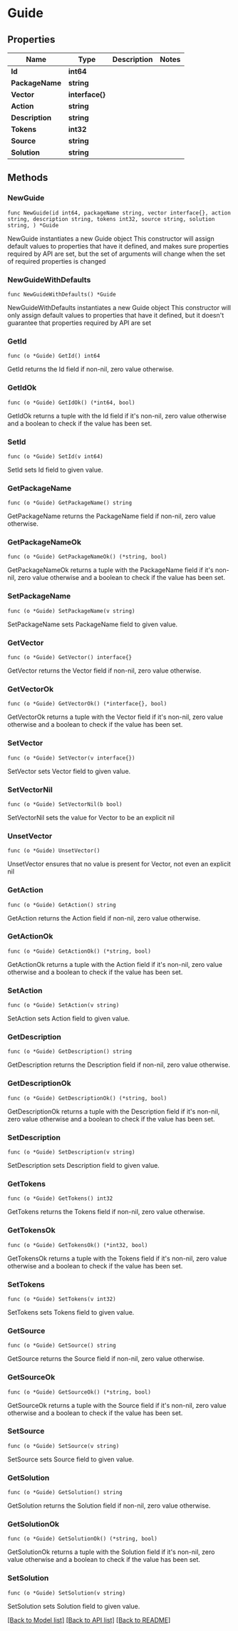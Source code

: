 # Guide

## Properties

Name | Type | Description | Notes
------------ | ------------- | ------------- | -------------
**Id** | **int64** |  | 
**PackageName** | **string** |  | 
**Vector** | **interface{}** |  | 
**Action** | **string** |  | 
**Description** | **string** |  | 
**Tokens** | **int32** |  | 
**Source** | **string** |  | 
**Solution** | **string** |  | 

## Methods

### NewGuide

`func NewGuide(id int64, packageName string, vector interface{}, action string, description string, tokens int32, source string, solution string, ) *Guide`

NewGuide instantiates a new Guide object
This constructor will assign default values to properties that have it defined,
and makes sure properties required by API are set, but the set of arguments
will change when the set of required properties is changed

### NewGuideWithDefaults

`func NewGuideWithDefaults() *Guide`

NewGuideWithDefaults instantiates a new Guide object
This constructor will only assign default values to properties that have it defined,
but it doesn't guarantee that properties required by API are set

### GetId

`func (o *Guide) GetId() int64`

GetId returns the Id field if non-nil, zero value otherwise.

### GetIdOk

`func (o *Guide) GetIdOk() (*int64, bool)`

GetIdOk returns a tuple with the Id field if it's non-nil, zero value otherwise
and a boolean to check if the value has been set.

### SetId

`func (o *Guide) SetId(v int64)`

SetId sets Id field to given value.


### GetPackageName

`func (o *Guide) GetPackageName() string`

GetPackageName returns the PackageName field if non-nil, zero value otherwise.

### GetPackageNameOk

`func (o *Guide) GetPackageNameOk() (*string, bool)`

GetPackageNameOk returns a tuple with the PackageName field if it's non-nil, zero value otherwise
and a boolean to check if the value has been set.

### SetPackageName

`func (o *Guide) SetPackageName(v string)`

SetPackageName sets PackageName field to given value.


### GetVector

`func (o *Guide) GetVector() interface{}`

GetVector returns the Vector field if non-nil, zero value otherwise.

### GetVectorOk

`func (o *Guide) GetVectorOk() (*interface{}, bool)`

GetVectorOk returns a tuple with the Vector field if it's non-nil, zero value otherwise
and a boolean to check if the value has been set.

### SetVector

`func (o *Guide) SetVector(v interface{})`

SetVector sets Vector field to given value.


### SetVectorNil

`func (o *Guide) SetVectorNil(b bool)`

 SetVectorNil sets the value for Vector to be an explicit nil

### UnsetVector
`func (o *Guide) UnsetVector()`

UnsetVector ensures that no value is present for Vector, not even an explicit nil
### GetAction

`func (o *Guide) GetAction() string`

GetAction returns the Action field if non-nil, zero value otherwise.

### GetActionOk

`func (o *Guide) GetActionOk() (*string, bool)`

GetActionOk returns a tuple with the Action field if it's non-nil, zero value otherwise
and a boolean to check if the value has been set.

### SetAction

`func (o *Guide) SetAction(v string)`

SetAction sets Action field to given value.


### GetDescription

`func (o *Guide) GetDescription() string`

GetDescription returns the Description field if non-nil, zero value otherwise.

### GetDescriptionOk

`func (o *Guide) GetDescriptionOk() (*string, bool)`

GetDescriptionOk returns a tuple with the Description field if it's non-nil, zero value otherwise
and a boolean to check if the value has been set.

### SetDescription

`func (o *Guide) SetDescription(v string)`

SetDescription sets Description field to given value.


### GetTokens

`func (o *Guide) GetTokens() int32`

GetTokens returns the Tokens field if non-nil, zero value otherwise.

### GetTokensOk

`func (o *Guide) GetTokensOk() (*int32, bool)`

GetTokensOk returns a tuple with the Tokens field if it's non-nil, zero value otherwise
and a boolean to check if the value has been set.

### SetTokens

`func (o *Guide) SetTokens(v int32)`

SetTokens sets Tokens field to given value.


### GetSource

`func (o *Guide) GetSource() string`

GetSource returns the Source field if non-nil, zero value otherwise.

### GetSourceOk

`func (o *Guide) GetSourceOk() (*string, bool)`

GetSourceOk returns a tuple with the Source field if it's non-nil, zero value otherwise
and a boolean to check if the value has been set.

### SetSource

`func (o *Guide) SetSource(v string)`

SetSource sets Source field to given value.


### GetSolution

`func (o *Guide) GetSolution() string`

GetSolution returns the Solution field if non-nil, zero value otherwise.

### GetSolutionOk

`func (o *Guide) GetSolutionOk() (*string, bool)`

GetSolutionOk returns a tuple with the Solution field if it's non-nil, zero value otherwise
and a boolean to check if the value has been set.

### SetSolution

`func (o *Guide) SetSolution(v string)`

SetSolution sets Solution field to given value.



[[Back to Model list]](../README.md#documentation-for-models) [[Back to API list]](../README.md#documentation-for-api-endpoints) [[Back to README]](../README.md)



